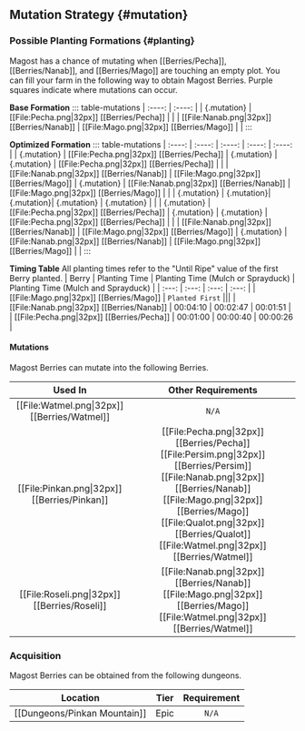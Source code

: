 ## Mutation Strategy {#mutation}

### Possible Planting Formations {#planting}

Magost has a chance of mutating when [[Berries/Pecha]], [[Berries/Nanab]], and [[Berries/Mago]] are touching an empty plot. You can fill your farm in the following way to obtain Magost Berries. Purple squares indicate where mutations can occur.

**Base Formation**
::: table-mutations
| :----: | :----: |
| {.mutation} | [[File:Pecha.png\|32px]] [[Berries/Pecha]] | |
| [[File:Nanab.png\|32px]] [[Berries/Nanab]] | [[File:Mago.png\|32px]] [[Berries/Mago]] | |
:::

**Optimized Formation**
::: table-mutations
| :----: | :----: | :----: | :----: | :----: |
| {.mutation} | [[File:Pecha.png\|32px]] [[Berries/Pecha]] | {.mutation} | {.mutation} | [[File:Pecha.png\|32px]] [[Berries/Pecha]] | |
| [[File:Nanab.png\|32px]] [[Berries/Nanab]] | [[File:Mago.png\|32px]] [[Berries/Mago]] | {.mutation} | [[File:Nanab.png\|32px]] [[Berries/Nanab]] | [[File:Mago.png\|32px]] [[Berries/Mago]] | |
| {.mutation} | {.mutation}| {.mutation}| {.mutation} | {.mutation} | |
| {.mutation} | [[File:Pecha.png\|32px]] [[Berries/Pecha]] | {.mutation} | {.mutation} | [[File:Pecha.png\|32px]] [[Berries/Pecha]] | |
| [[File:Nanab.png\|32px]] [[Berries/Nanab]] | [[File:Mago.png\|32px]] [[Berries/Mago]] | {.mutation} | [[File:Nanab.png\|32px]] [[Berries/Nanab]] | [[File:Mago.png\|32px]] [[Berries/Mago]] | |
:::

**Timing Table**
All planting times refer to the "Until Ripe" value of the first Berry planted.
| Berry                                         | Planting Time | Planting Time (Mulch or Sprayduck)    | Planting Time (Mulch and Sprayduck)   |
| :---:                                         | :---:         | :---:                                 | :---:                                 |
| [[File:Mago.png\|32px]] [[Berries/Mago]]      | `Planted First` |||
| [[File:Nanab.png\|32px]] [[Berries/Nanab]]    | 00:04:10      | 00:02:47                              | 00:01:51                                |
| [[File:Pecha.png\|32px]] [[Berries/Pecha]]    | 00:01:00      | 00:00:40                              | 00:00:26                                 |

#### Mutations
Magost Berries can mutate into the following Berries.

| Used In                                       | Other Requirements |
| :---:                                         | :---: |
| [[File:Watmel.png\|32px]] [[Berries/Watmel]]  | `N/A` |
| [[File:Pinkan.png\|32px]] [[Berries/Pinkan]]  | [[File:Pecha.png\|32px]] [[Berries/Pecha]] [[File:Persim.png\|32px]] [[Berries/Persim]] [[File:Nanab.png\|32px]] [[Berries/Nanab]] [[File:Mago.png\|32px]] [[Berries/Mago]] [[File:Qualot.png\|32px]] [[Berries/Qualot]] [[File:Watmel.png\|32px]] [[Berries/Watmel]] |
| [[File:Roseli.png\|32px]] [[Berries/Roseli]]  | [[File:Nanab.png\|32px]] [[Berries/Nanab]] [[File:Mago.png\|32px]] [[Berries/Mago]] [[File:Watmel.png\|32px]] [[Berries/Watmel]] |

### Acquisition
Magost Berries can be obtained from the following dungeons.

| Location	                        | Tier	    | Requirement   |
| :---:                             | :---:     | :---:         |
| [[Dungeons/Pinkan Mountain]]      | Epic	    | `N/A`         |
